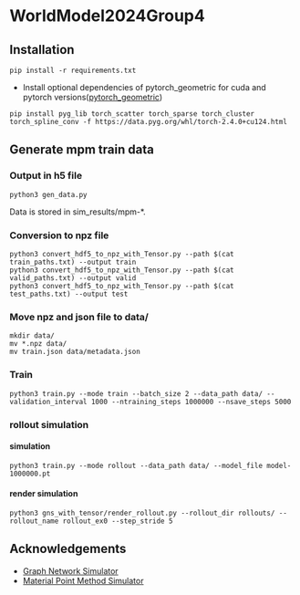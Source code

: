# WorldModel2024Group4

## Installation

```
pip install -r requirements.txt
```

- Install optional dependencies of pytorch_geometric for cuda and pytorch versions([pytorch_geometric](https://pytorch-geometric.readthedocs.io/en/latest/install/installation.html))

```
pip install pyg_lib torch_scatter torch_sparse torch_cluster torch_spline_conv -f https://data.pyg.org/whl/torch-2.4.0+cu124.html
```

## Generate mpm train data
### Output in h5 file
```
python3 gen_data.py
```
Data is stored in sim_results/mpm-*.
### Conversion to npz file
```
python3 convert_hdf5_to_npz_with_Tensor.py --path $(cat train_paths.txt) --output train
python3 convert_hdf5_to_npz_with_Tensor.py --path $(cat valid_paths.txt) --output valid
python3 convert_hdf5_to_npz_with_Tensor.py --path $(cat test_paths.txt) --output test
```
### Move npz and json file to data/
```
mkdir data/
mv *.npz data/
mv train.json data/metadata.json
```

### Train
```
python3 train.py --mode train --batch_size 2 --data_path data/ --validation_interval 1000 --ntraining_steps 1000000 --nsave_steps 5000 
```

### rollout simulation
#### simulation
```
python3 train.py --mode rollout --data_path data/ --model_file model-1000000.pt
```
#### render simulation
```
python3 gns_with_tensor/render_rollout.py --rollout_dir rollouts/ --rollout_name rollout_ex0 --step_stride 5
```

## Acknowledgements
- [Graph Network Simulator](https://github.com/geoelements/gns)
- [Material Point Method Simulator](https://github.com/zeshunzong/warp-mpm)